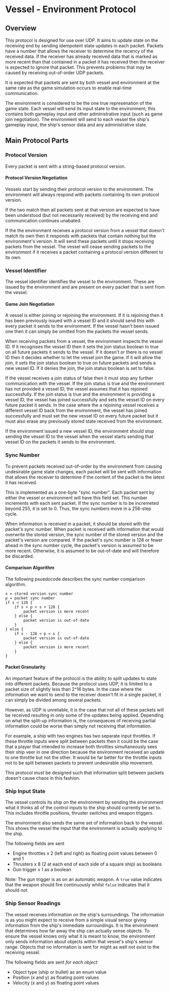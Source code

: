 # Vessel - Environment Protocol #

## Overview ##

This protocol is designed for use over UDP. It aims to update state on the
receiving end by sending idempotent state updates in each packet. Packets have a
number that allows the receiver to determine the recency of the received data. If
the receiver has already received data that is marked as more recent than that
contained in a packet it has received then the receiver is expected to ignore that
packet. This prevents problems that may be caused by receiving out-of-order UDP
packets.

It is expected that packets are sent by both vessel and environment at the same
rate as the game simulation occurs to enable real-time communication.

The environment is considered to be the one true represenation of the game state.
Each vessel will send its input state to the environment; this contains both
gameplay input and other administrative input (such as game join negotiation). The
environment will send to each vessel the ship's gameplay input, the ship's sensor
data and any administrative state.

## Main Protocol Parts ##

### Protocol Version ###

Every packet is sent with a string-based protocol version.

#### Protocol Version Negotiation ####

Vessels start by sending their protocol version to the environment. The environment
will always respond with packets containing its own protocol version.

If the two match then all packets sent at that version are expected to have been
understood (but not necessarily received) by the receiving end and communication
continues unabated.

If the the environment receives a protocol version from a vessel that doesn't match
its own then it responds with packets that contain nothing but the environment's
version. It will send these packets until it stops receiving packets from the
vessel. The vessel will cease sending packets to the environment if it receives a
packet containing a protocol version different to its own.

### Vessel Identifier ###

The vessel identifier identifies the vessel to the environment. These are issued
by the environment and are present on every packet that is sent from the vessel.

#### Game Join Negotiation ####

A vessel is either joining or rejoining the environment. If it is rejoining then it
has been previously issued with a vessel ID and it should send this with every
packet it sends to the environment. If the vessel hasn't been issued one then it
can simply be omitted from the packets the vessel sends.

When receiving packets from a vessel, the environment inspects the vessel ID. If it
recognises the vessel ID then it sets the join status boolean to true on all future
packets it sends to the vessel. If it doesn't or there is no vessel ID then it
decides whether to let the vessel join the game. If it will allow the join, it sets
the join status boolean to true on future packets and sends a new vessel ID. If it
denies the join, the join status boolean is set to false.

If the vessel receives a join status of false then it must stop any further
communication with the vessel. If the join status is true and the environment has
not provided a vessel ID, the vessel assumes that it has rejoined successfully.
If the join status is true and the environment is providing a vessel ID, the vessel
has joined successfully and sets the vessel ID on every future packet it sends. In 
the case where the a rejoining vessel receives a different vessel ID back from the
environment, the vessel has joined successfully and must set the new vessel ID on
every future packet but it must also erase any previously stored state received
from the environment.

If the environment issued a new vessel ID, the environment should stop sending the
vessel ID to the vessel when the vessel starts sending that vessel ID on the
packets it sends to the environment.

### Sync Number ###

To prevent packets received out-of-order by the environment from causing
undesirable game state changes, each packet will be sent with information that
allows the receiver to determine if the content of the packet is the latest it
has received.

This is implemented as a one-byte "sync number". Each packet sent by either the
vessel or environment will have this field set. This number increments with each
sent packet. If the sync number is to be incremeted beyond 255, it is set to 0.
Thus, the sync numbers move in a 256-step cycle.

When information is received in a packet, it should be stored with the packet's
sync number. When packet is received with information that would overwrite the
stored version, the sync number of the stored version and the packet's version are
compared. If the packet's sync number is 128 or fewer ahead in the sync number
cycle, the packet's version is assumed to be more recent. Otherwise, it is assumed
to be out-of-date and will therefore be discarded.

#### Comparison Algorithm ####

The following psuedocode describes the sync number comparison algorithm.
```
s = stored version sync number
p = packet sync number
if s < 128 {
	if s < p < s + 128 {
		packet version is more recent
	} else {
		packet version is out-of-date
	}
} else {
	if s - 128 < p < s {
		packet version is out-of-date
	} else {
		packet version is more recent
	}
}
```

#### Packet Granularity ####

An important feature of the protocol is the ability to split updates to state into
different packets. Because the protocol uses UDP, it is limited to a packet size of
slightly less than 2^16 bytes. In the case where the information we want to send to
the receiver doesn't fit in a single packet, it can simply be divided among several
packets.

However, as UDP is unreliable, it is the case that not all of these packets will be
received resulting in only some of the updates being applied. Depending on what the
split-up information is, the consequeces of receiving partial information could be
worse than simply not receiving that information.

For example, a ship with two engines has two separate input throttles. If these
throttle inputs were split between packets then it could be the case that a player
that intended to increase both throttles simultaneously sees their ship veer in one
direction because the environment received an update to one throttle but not the
other. It would be far better for the throttle inputs not to be split between
packets to prevent undesirable ship movement.

This protocol must be designed such that information split between packets doesn't
cause chaos in this fashion.

### Ship Input State ###

The vessel controls its ship on the environment by sending the environment what it
thinks all of the control inputs to the ship should currently be set to. This
includes throttle positions, thruster switches and weapon triggers.

The environment also sends the same set of information back to the vessel. This
shows the vessel the input that the environment is actually applying to the ship.

The following fields are sent
* Engine throttles x 2 (left and right) as floating point values between 0 and 1
* Thrusters x 8 (2 at each end of each side of a square ship) as booleans
* Gun trigger x 1 as a boolean

Note: The gun trigger is as on an automatic weapon. A `true` value indicates that
the weapon should fire continuously whilst `false` indicates that it should not.

### Ship Sensor Readings ###

The vessel receives information on the ship's surroundings. The information is as
you might expect to receive from a simple visual sensor giving information from the
ship's immediate surroundings. It is the environment that determines how far away
the ship can actually sense objects. To ensure the vessel knows only what it is
meant to know, the environment only sends information about objects within that
vessel's ship's sensor range. Objects that no information is sent for might as well
not exist to the receiving vessel.

The following fields are sent *for each object*
* Object type (ship or bullet) as an enum value
* Position (x and y) as floating point values
* Velocity (x and y) as floating point values




